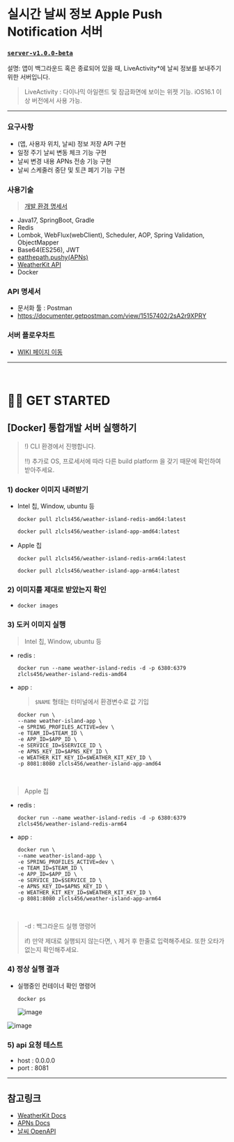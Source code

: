 # 실시간 날씨 정보 Apple Push Notification 서버

### [`server-v1.0.0-beta`](https://github.com/Si-Hyeak-KANG/Weather-island_APNs_springboot-server/releases/tag/server-v1.0.0-beta)


설명: 앱이 백그라운드 혹은 종료되어 있을 때, LiveActivity*에 날씨 정보를 보내주기 위한 서버입니다.

> LiveActivity : 다이나믹 아일랜드 및 잠금화면에 보이는 위젯 기능. iOS16.1 이상 버전에서 사용 가능.

---


### 요구사항

- (앱, 사용자 위치, 날씨) 정보 저장 API 구현
- 일정 주기 날씨 변동 체크 기능 구현
- 날씨 변경 내용 APNs 전송 기능 구현
- 날씨 스케줄러 중단 및 토큰 폐기 기능 구현

### 사용기술

> [개발 환경 명세서](https://github.com/Si-Hyeak-KANG/Weather-island_APNs_springboot-server/wiki/%EA%B0%9C%EB%B0%9C%ED%99%98%EA%B2%BD%EB%AA%85%EC%84%B8%EC%84%9C) 

- Java17, SpringBoot, Gradle
- Redis
- Lombok, WebFlux(webClient), Scheduler, AOP, Spring Validation, ObjectMapper
- Base64(ES256), JWT
- [eatthepath.pushy(APNs)](https://github.com/jchambers/pushy)
- [WeatherKit API](https://developer.apple.com/documentation/weatherkitrestapi)
- Docker

### API 명세서

- 문서화 툴 : Postman
- https://documenter.getpostman.com/view/15157402/2sA2r9XPRY

### 서버 플로우차트

- [WIKI 페이지 이동](https://github.com/Si-Hyeak-KANG/Weather-island_APNs_springboot-server/wiki/%08v1.0.0%E2%80%90%ED%94%8C%EB%A1%9C%EC%9A%B0%EC%B0%A8%ED%8A%B8%E2%80%9024.03.11)

---

<br>

# 🏃‍♂️ GET STARTED
  
## [Docker] 통합개발 서버 실행하기

> !) CLI 환경에서 진행합니다. 
> 
> ‼) 추가로 OS, 프로세서에 따라 다른 build platform 을 갖기 때문에 확인하여 받아주세요.

### 1) docker 이미지 내려받기

- Intel 칩, Window, ubuntu 등

  
      docker pull zlcls456/weather-island-redis-amd64:latest

      docker pull zlcls456/weather-island-app-amd64:latest
    
- Apple 칩


      docker pull zlcls456/weather-island-redis-arm64:latest

      docker pull zlcls456/weather-island-app-arm64:latest

### 2) 이미지를 제대로 받았는지 확인
  - `docker images`
 
### 3) 도커 이미지 실행

> Intel 칩, Window, ubuntu 등

- redis :

      docker run --name weather-island-redis -d -p 6380:6379 zlcls456/weather-island-redis-amd64
    
- app :
    
    > `$NAME` 형태는 터미널에서 환경변수로 값 기입     

      docker run \
      --name weather-island-app \
      -e SPRING_PROFILES_ACTIVE=dev \
      -e TEAM_ID=$TEAM_ID \
      -e APP_ID=$APP_ID \
      -e SERVICE_ID=$SERVICE_ID \
      -e APNS_KEY_ID=$APNS_KEY_ID \
      -e WEATHER_KIT_KEY_ID=$WEATHER_KIT_KEY_ID \
      -p 8081:8080 zlcls456/weather-island-app-amd64

<br>

> Apple 칩

- redis :

      docker run --name weather-island-redis -d -p 6380:6379 zlcls456/weather-island-redis-arm64

- app :

      docker run \
      --name weather-island-app \
      -e SPRING_PROFILES_ACTIVE=dev \
      -e TEAM_ID=$TEAM_ID \
      -e APP_ID=$APP_ID \
      -e SERVICE_ID=$SERVICE_ID \
      -e APNS_KEY_ID=$APNS_KEY_ID \
      -e WEATHER_KIT_KEY_ID=$WEATHER_KIT_KEY_ID \
      -p 8081:8080 zlcls456/weather-island-app-arm64

<br>

> -d : 백그라운드 실행 명령어
>
> if) 만약 제대로 실행되지 않는다면, `\` 제거 후 한줄로 입력해주세요. 또한 오타가 없는지 확인해주세요.

### 4) 정상 실행 결과

- 실행중인 컨테이너 확인 명령어

      docker ps

  ![image](https://github.com/Si-Hyeak-KANG/Weather-island_APNs_springboot-server/assets/79829085/3cb2168f-4155-4790-b987-1dc47bdd733a)

  
![image](https://github.com/Si-Hyeak-KANG/Weather-island_APNs_springboot-server/assets/79829085/85b15ca1-d487-4c51-a909-4f124b60a1da)

### 5) api 요청 테스트
  - host : 0.0.0.0
  - port : 8081

---

## 참고링크
- [WeatherKit Docs](https://developer.apple.com/documentation/weatherkitrestapi)
- [APNs Docs](https://developer.apple.com/documentation/usernotifications/setting_up_a_remote_notification_server/sending_notification_requests_to_apns)
- [날씨 OpenAPI](https://openweathermap.org/api/one-call-3#how)
